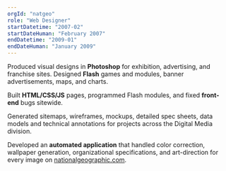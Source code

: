 ```yaml
---
orgId: "natgeo"
role: "Web Designer"
startDatetime: "2007-02"
startDateHuman: "February 2007"
endDatetime: "2009-01"
endDateHuman: "January 2009"
---
```


Produced visual designs in **Photoshop** for exhibition, advertising, and franchise sites. Designed **Flash** games and modules, banner advertisements, maps, and charts.

Built **HTML/CSS/JS** pages, programmed Flash modules, and fixed **front-end** bugs sitewide.

Generated sitemaps, wireframes, mockups, detailed spec sheets, data models and technical annotations for projects across the Digital Media division.

Developed an **automated application** that handled color correction, wallpaper generation, organizational specifications, and art-direction for every image on [nationalgeographic.com](https://www.nationalgeographic.com).
